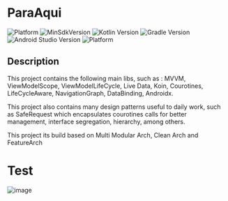 
# ParaAqui

![Platform](https://img.shields.io/badge/Plataform-Android-green)
![MinSdkVersion](https://img.shields.io/badge/MinSdkVersion-%2024%2B-green)
![Kotlin Version](https://img.shields.io/badge/Kotlin%20Version-1.7.21-orange)
![Gradle Version](https://img.shields.io/badge/Gradle%20Version-7.5-blue)
![Android Studio Version](https://img.shields.io/badge/Android%20Studio%20Version-Giraffe-blue)
![Platform](https://img.shields.io/badge/Jetpack%20Components-green)

## Description
This project contains the following main libs, such as : MVVM, ViewModelScope, ViewModelLifeCycle, Live Data, Koin, Courotines, LifeCycleAware, NavigationGraph, DataBinding, Androidx.

This project also contains many design patterns useful to daily work, such as SafeRequest which encapsulates courotines calls for better management, interface segregation, hierarchy, among others.

This project its build based on Multi Modular Arch, Clean Arch and FeatureArch

# Test
![image](https://github.com/HumbertoKalex/Paraaqui/assets/34062777/bb0a3dab-8972-46d2-a378-f82d855ed840)

